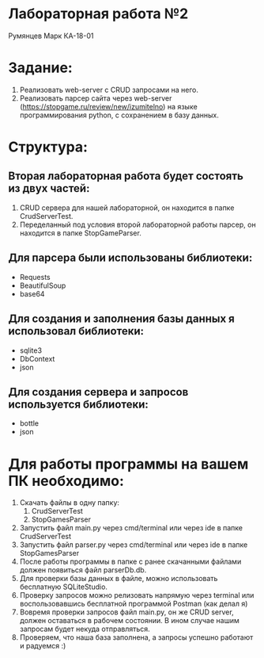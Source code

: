 # Лабораторная работа №2
Румянцев Марк КА-18-01

# Задание:
1. Реализовать web-server с CRUD запросами на него.
2. Реализовать парсер сайта через web-server (https://stopgame.ru/review/new/izumitelno) на языке программирования python, с сохранением в базу данных.

# Структура:
## Вторая лабораторная работа будет состоять из двух частей:
1. CRUD сервера для нашей лабораторной, он находится в папке CrudServerTest.
2. Переделанный под условия второй лабораторной работы парсер, он находится в папке StopGameParser.
## Для парсера были использованы библиотеки:
   - Requests
   - BeautifulSoup
   - base64
## Для создания и заполнения базы данных я использовал библиотеки:
   - sqlite3
   - DbContext
   - json
## Для создания сервера и запросов используется библиотеки:
   - bottle
   - json
# Для работы программы на вашем ПК необходимо:
   1. Скачать файлы в одну папку:
      1. CrudServerTest
      2. StopGamesParser
   2. Запустить файл main.py через cmd/terminal или через ide в папке CrudServerTest
   3. Запустить файл parser.py через cmd/terminal или через ide в папке StopGamesParser
   4. После работы программы в папке с ранее скачанными файлами должен появиться файл parserDb.db.
   5. Для проверки базы данных в файле, можно использовать бесплатную SQLiteStudio.
   6. Проверку запросов можно релизовать напрямую через terminal или воспользовавшись бесплатной программой Postman (как делал я) 
   7. Вовремя проверки запросов файл main.py, он же CRUD server, должен оставаться в рабочем состоянии. В ином случае нашим запросам будет некуда отправляться.
   8. Проверяем, что наша база заполнена, а запросы успешно работают и радуемся :)
